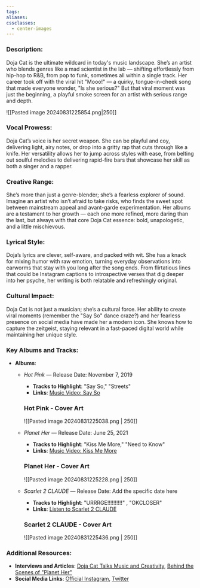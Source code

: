 ```yaml
---
tags: 
aliases: 
cssclasses:
  - center-images
---
```



### **Description:**
Doja Cat is the ultimate wildcard in today's music landscape. She’s an artist who blends genres like a mad scientist in the lab — shifting effortlessly from hip-hop to R&B, from pop to funk, sometimes all within a single track. Her career took off with the viral hit "Mooo!" — a quirky, tongue-in-cheek song that made everyone wonder, "Is she serious?" But that viral moment was just the beginning, a playful smoke screen for an artist with serious range and depth.

![[Pasted image 20240831225854.png|250]]
### **Vocal Prowess:**
Doja Cat’s voice is her secret weapon. She can be playful and coy, delivering light, airy notes, or drop into a gritty rap that cuts through like a knife. Her versatility allows her to jump across styles with ease, from belting out soulful melodies to delivering rapid-fire bars that showcase her skill as both a singer and a rapper.

### **Creative Range:**
She’s more than just a genre-blender; she’s a fearless explorer of sound. Imagine an artist who isn’t afraid to take risks, who finds the sweet spot between mainstream appeal and avant-garde experimentation. Her albums are a testament to her growth — each one more refined, more daring than the last, but always with that core Doja Cat essence: bold, unapologetic, and a little mischievous.

### **Lyrical Style:**
Doja’s lyrics are clever, self-aware, and packed with wit. She has a knack for mixing humor with raw emotion, turning everyday observations into earworms that stay with you long after the song ends. From flirtatious lines that could be Instagram captions to introspective verses that dig deeper into her psyche, her writing is both relatable and refreshingly original.

### **Cultural Impact:**
Doja Cat is not just a musician; she’s a cultural force. Her ability to create viral moments (remember the "Say So" dance craze?) and her fearless presence on social media have made her a modern icon. She knows how to capture the zeitgeist, staying relevant in a fast-paced digital world while maintaining her unique style.

### **Key Albums and Tracks:**
- **Albums**:
  - *Hot Pink* — Release Date: November 7, 2019  
    - **Tracks to Highlight**: "Say So," "Streets"
    - **Links**: [Music Video: Say So](https://www.youtube.com/watch?v=pok8H_KF1FA)
    
    ### Hot Pink - Cover Art
     ![[Pasted image 20240831225038.png | 250]]

  - *Planet Her* — Release Date: June 25, 2021  
    - **Tracks to Highlight**: "Kiss Me More," "Need to Know"
    - **Links**: [Music Video: Kiss Me More](https://www.youtube.com/watch?v=0EVVKs6DQLo)
    
    ### Planet Her - Cover Art
     ![[Pasted image 20240831225228.png | 250]]

  - *Scarlet 2 CLAUDE* — Release Date: Add the specific date here  
    - **Tracks to Highlight**: "URRRGE!!!!!!!!!!" , "OKCLOSER"
    - **Links**: [Listen to Scarlet 2 CLAUDE](https://www.youtube.com/watch?v=KTPTaDQfP0o)
    
    ### Scarlet 2 CLAUDE - Cover Art
    ![[Pasted image 20240831225436.png | 250]]

### **Additional Resources:**
- **Interviews and Articles**: [Doja Cat Talks Music and Creativity](https://uproxx.com/music/doja-cat-creativity-discredited-clothing/), [Behind the Scenes of "Planet Her"](https://www.youtube.com/watch?v=OlbVyBiiAug)
- **Social Media Links**: [Official Instagram](https://www.instagram.com/dojacat), [Twitter](https://twitter.com/DojaCat)


